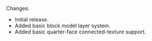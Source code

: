 Changes:

* Initial release.
* Added basic block model layer system.
* Added basic quarter-face connected-texture support.
